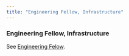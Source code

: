 ```yaml
---
title: "Engineering Fellow, Infrastructure"
---
```


### Engineering Fellow, Infrastructure

See [Engineering Felow](/job-families/engineering/fellow).
